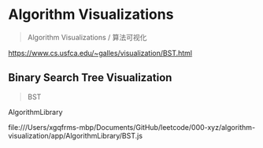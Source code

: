 #


# Algorithm Visualizations

> Algorithm Visualizations / 算法可视化

https://www.cs.usfca.edu/~galles/visualization/BST.html


## Binary Search Tree Visualization

> BST

AlgorithmLibrary

file:///Users/xgqfrms-mbp/Documents/GitHub/leetcode/000-xyz/algorithm-visualization/app/AlgorithmLibrary/BST.js

